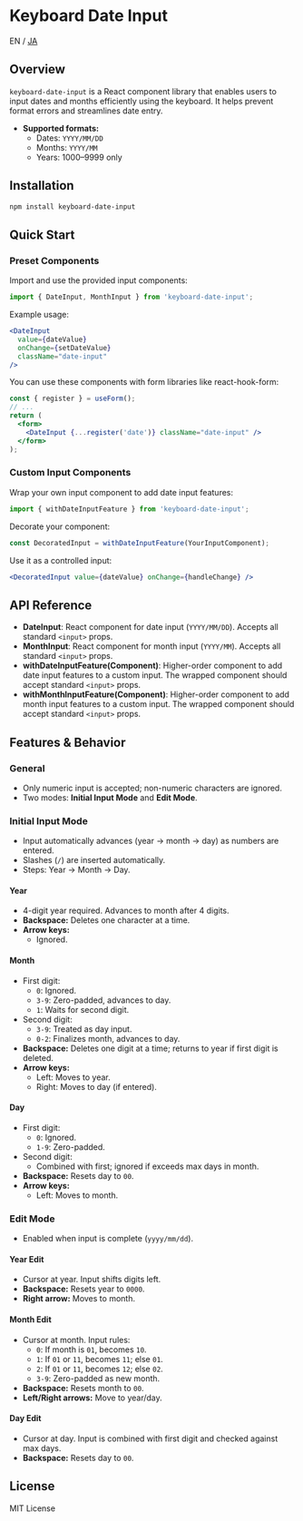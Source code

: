 # Keyboard Date Input

EN / [JA](./README.ja.md)

## Overview
`keyboard-date-input` is a React component library that enables users to input dates and months efficiently using the keyboard. It helps prevent format errors and streamlines date entry.

- **Supported formats:**
  - Dates: `YYYY/MM/DD`
  - Months: `YYYY/MM`
  - Years: 1000–9999 only

## Installation
```bash
npm install keyboard-date-input
```

## Quick Start

### Preset Components
Import and use the provided input components:
```javascript
import { DateInput, MonthInput } from 'keyboard-date-input';
```
Example usage:
```jsx
<DateInput
  value={dateValue}
  onChange={setDateValue}
  className="date-input"
/>
```

You can use these components with form libraries like react-hook-form:
```jsx
const { register } = useForm();
// ...
return (
  <form>
    <DateInput {...register('date')} className="date-input" />
  </form>
);
```

### Custom Input Components
Wrap your own input component to add date input features:
```javascript
import { withDateInputFeature } from 'keyboard-date-input';
```
Decorate your component:
```jsx
const DecoratedInput = withDateInputFeature(YourInputComponent);
```
Use it as a controlled input:
```jsx
<DecoratedInput value={dateValue} onChange={handleChange} />
```

## API Reference
- **DateInput**: React component for date input (`YYYY/MM/DD`). Accepts all standard `<input>` props.
- **MonthInput**: React component for month input (`YYYY/MM`). Accepts all standard `<input>` props.
- **withDateInputFeature(Component)**: Higher-order component to add date input features to a custom input. The wrapped component should accept standard `<input>` props.
- **withMonthInputFeature(Component)**: Higher-order component to add month input features to a custom input. The wrapped component should accept standard `<input>` props.

## Features & Behavior

### General
- Only numeric input is accepted; non-numeric characters are ignored.
- Two modes: **Initial Input Mode** and **Edit Mode**.

### Initial Input Mode
- Input automatically advances (year -> month -> day) as numbers are entered.
- Slashes (`/`) are inserted automatically.
- Steps: Year -> Month -> Day.

#### Year
- 4-digit year required. Advances to month after 4 digits.
- **Backspace:** Deletes one character at a time.
- **Arrow keys:**
  - Ignored.

#### Month
- First digit:
  - `0`: Ignored.
  - `3-9`: Zero-padded, advances to day.
  - `1`: Waits for second digit.
- Second digit:
  - `3-9`: Treated as day input.
  - `0-2`: Finalizes month, advances to day.
- **Backspace:** Deletes one digit at a time; returns to year if first digit is deleted.
- **Arrow keys:**
  - Left: Moves to year.
  - Right: Moves to day (if entered).

#### Day
- First digit:
  - `0`: Ignored.
  - `1-9`: Zero-padded.
- Second digit:
  - Combined with first; ignored if exceeds max days in month.
- **Backspace:** Resets day to `00`.
- **Arrow keys:**
  - Left: Moves to month.

### Edit Mode
- Enabled when input is complete (`yyyy/mm/dd`).

#### Year Edit
- Cursor at year. Input shifts digits left.
- **Backspace:** Resets year to `0000`.
- **Right arrow:** Moves to month.

#### Month Edit
- Cursor at month. Input rules:
  - `0`: If month is `01`, becomes `10`.
  - `1`: If `01` or `11`, becomes `11`; else `01`.
  - `2`: If `01` or `11`, becomes `12`; else `02`.
  - `3-9`: Zero-padded as new month.
- **Backspace:** Resets month to `00`.
- **Left/Right arrows:** Move to year/day.

#### Day Edit
- Cursor at day. Input is combined with first digit and checked against max days.
- **Backspace:** Resets day to `00`.

## License
MIT License